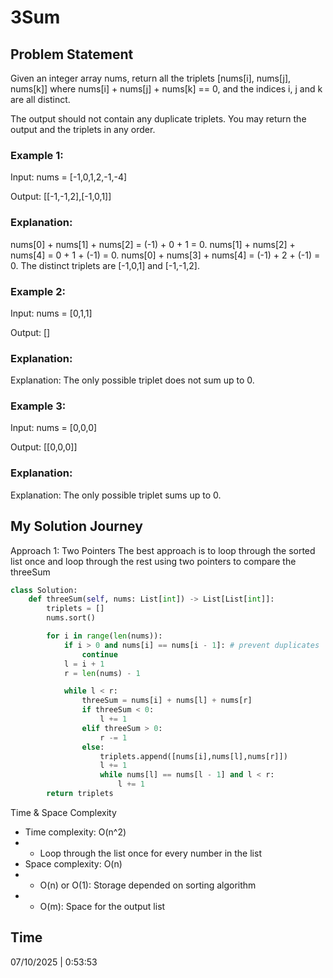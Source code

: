 # 3Sum

## Problem Statement
Given an integer array nums, return all the triplets [nums[i], nums[j], nums[k]] where nums[i] + nums[j] + nums[k] == 0, and the indices i, j and k are all distinct.

The output should not contain any duplicate triplets. You may return the output and the triplets in any order.

### Example 1:

Input: nums = [-1,0,1,2,-1,-4]

Output: [[-1,-1,2],[-1,0,1]]

### Explanation:
nums[0] + nums[1] + nums[2] = (-1) + 0 + 1 = 0.
nums[1] + nums[2] + nums[4] = 0 + 1 + (-1) = 0.
nums[0] + nums[3] + nums[4] = (-1) + 2 + (-1) = 0.
The distinct triplets are [-1,0,1] and [-1,-1,2].

### Example 2:

Input: nums = [0,1,1]

Output: []

### Explanation:
Explanation: The only possible triplet does not sum up to 0.

### Example 3:

Input: nums = [0,0,0]

Output: [[0,0,0]]

### Explanation:
Explanation: The only possible triplet sums up to 0.

## My Solution Journey

Approach 1: Two Pointers
The best approach is to loop through the sorted list once and loop through the rest using two pointers to compare the threeSum 
```python
class Solution:
    def threeSum(self, nums: List[int]) -> List[List[int]]:
        triplets = []
        nums.sort()

        for i in range(len(nums)):
            if i > 0 and nums[i] == nums[i - 1]: # prevent duplicates
                continue
            l = i + 1
            r = len(nums) - 1

            while l < r:
                threeSum = nums[i] + nums[l] + nums[r]
                if threeSum < 0: 
                    l += 1 
                elif threeSum > 0: 
                    r -= 1 
                else:
                    triplets.append([nums[i],nums[l],nums[r]])
                    l += 1
                    while nums[l] == nums[l - 1] and l < r:
                        l += 1
        return triplets
```
Time & Space Complexity
- Time complexity: O(n^2)
- - Loop through the list once for every number in the list
- Space complexity: O(n)
- - O(n) or O(1): Storage depended on sorting algorithm
- - O(m): Space for the output list

## Time 
07/10/2025 | 0:53:53